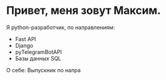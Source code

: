 # Привет, меня зовут Максим.

Я python-разработчик, по направлениям:
- Fast API
- Django
- pyTelegramBotAPI
- Базы данных SQL

О себе:
Выпускник по напра
